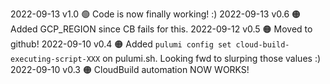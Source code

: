 2022-09-13  v1.0  🟢 Code is now finally working! :)
2022-09-13  v0.6  🟠 Added GCP_REGION since CB fails for this.
2022-09-12  v0.5  🟠 Moved to github!
2022-09-10  v0.4  🟠 Added `pulumi config set cloud-build-executing-script-XXX` on pulumi.sh. Looking fwd to slurping those values :)
2022-09-10  v0.3  🟠 CloudBuild automation NOW WORKS!
